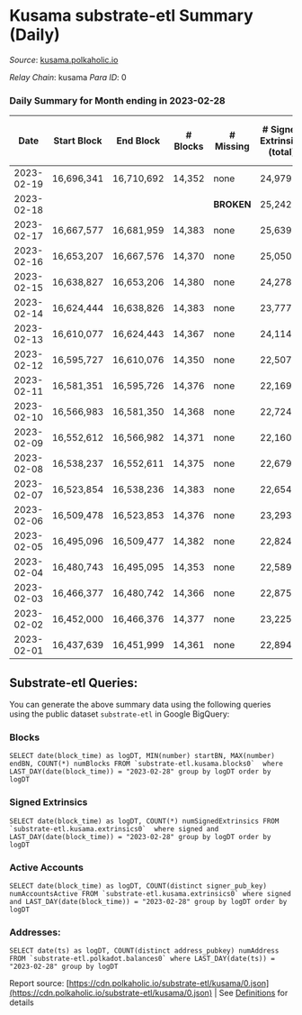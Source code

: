 # Kusama substrate-etl Summary (Daily)

_Source_: [kusama.polkaholic.io](https://kusama.polkaholic.io)

*Relay Chain*: kusama
*Para ID*: 0



### Daily Summary for Month ending in 2023-02-28


| Date | Start Block | End Block | # Blocks | # Missing | # Signed Extrinsics (total) | # Active Accounts | # Addresses with Balances | # Events | # Transfers | # XCM Transfers In | # XCM Transfers Out |
| ---- | ----------- | --------- | -------- | --------- | --------------------------- | ----------------- | ------------------------- | -------- | ----------- | ------------------ | ------------------- |
| 2023-02-19 | 16,696,341 | 16,710,692 | 14,352 | none  | 24,979 | 1,272 | 284,681 | 806,370 | 1,640 ($4,207,522.65) |   |   |
| 2023-02-18 |  |  |  |  **BROKEN**  | 25,242 |  | 284,507 | 822,596 | 1,682 ($4,560,297.15) | 193 ($644,328.66) | 191 ($357,569.74) |
| 2023-02-17 | 16,667,577 | 16,681,959 | 14,383 | none  | 25,639 | 1,591 | 284,431 | 843,277 | 2,188 ($11,794,783.52) |   |   |
| 2023-02-16 | 16,653,207 | 16,667,576 | 14,370 | none  | 25,050 | 1,481 | 268,454 | 863,763 | 1,829 ($7,614,614.60) |   |   |
| 2023-02-15 | 16,638,827 | 16,653,206 | 14,380 | none  | 24,278 | 1,454 | 284,246 | 828,617 | 1,517 ($8,629,569.17) | 125 ($934,378.30) | 105 ($110,532.77) |
| 2023-02-14 | 16,624,444 | 16,638,826 | 14,383 | none  | 23,777 | 1,392 | 284,217 | 846,139 | 1,459 ($3,004,226.31) | 148 ($472,729.99) | 127 ($260,114.20) |
| 2023-02-13 | 16,610,077 | 16,624,443 | 14,367 | none  | 24,114 | 1,487 | 284,219 | 847,297 | 1,745 ($8,340,198.94) | 151 ($153,600.13) | 112 ($91,681.71) |
| 2023-02-12 | 16,595,727 | 16,610,076 | 14,350 | none  | 22,507 | 1,109 | 284,211 | 794,645 | 1,258 ($1,913,174.57) | 108 ($48,399.21) | 100 ($73,259.02) |
| 2023-02-11 | 16,581,351 | 16,595,726 | 14,376 | none  | 22,169 | 1,108 | 284,061 | 787,938 | 1,314 ($2,879,009.21) | 87 ($90,903.49) | 80 ($114,404.73) |
| 2023-02-10 | 16,566,983 | 16,581,350 | 14,368 | none  | 22,724 | 1,392 | 283,913 | 815,738 | 2,080 ($8,500,701.23) | 191 ($146,868.18) | 203 ($204,939.77) |
| 2023-02-09 | 16,552,612 | 16,566,982 | 14,371 | none  | 22,160 | 1,267 | 283,712 | 807,102 | 1,638 ($4,916,100.20) | 245 ($294,893.73) | 212 ($269,523.42) |
| 2023-02-08 | 16,538,237 | 16,552,611 | 14,375 | none  | 22,679 | 1,358 | 283,621 | 801,732 | 1,383 ($3,982,095.63) | 136 ($277,783.77) | 142 ($230,242.81) |
| 2023-02-07 | 16,523,854 | 16,538,236 | 14,383 | none  | 22,654 | 1,474 | 283,534 | 822,653 | 1,419 ($6,877,683.54) | 226 ($945,536.09) | 163 ($225,839.04) |
| 2023-02-06 | 16,509,478 | 16,523,853 | 14,376 | none  | 23,293 | 1,559 | 283,360 | 830,964 | 1,519 ($4,791,024.85) | 372 ($542,880.77) | 232 ($360,049.78) |
| 2023-02-05 | 16,495,096 | 16,509,477 | 14,382 | none  | 22,824 | 1,753 | 283,217 | 810,705 | 2,206 ($3,202,531.82) | 748 ($262,831.12) | 169 ($270,600.84) |
| 2023-02-04 | 16,480,743 | 16,495,095 | 14,353 | none  | 22,589 | 1,261 | 282,589 | 801,148 | 1,479 ($2,884,198.84) | 117 ($72,868.00) | 115 ($122,752.72) |
| 2023-02-03 | 16,466,377 | 16,480,742 | 14,366 | none  | 22,875 | 1,504 | 282,441 | 822,281 | 1,377 ($3,193,846.61) | 147 ($184,796.33) | 142 ($134,165.86) |
| 2023-02-02 | 16,452,000 | 16,466,376 | 14,377 | none  | 23,225 | 1,426 | 282,453 | 820,187 | 1,555 ($17,846,178.96) | 152 ($207,966.76) | 158 ($229,023.81) |
| 2023-02-01 | 16,437,639 | 16,451,999 | 14,361 | none  | 22,894 | 1,414 | 282,292 | 871,652 | 1,451 ($4,519,430.47) | 139 ($146,574.17) | 179 ($7,190,635.82) |

## Substrate-etl Queries:
You can generate the above summary data using the following queries using the public dataset `substrate-etl` in Google BigQuery:


### Blocks
```
SELECT date(block_time) as logDT, MIN(number) startBN, MAX(number) endBN, COUNT(*) numBlocks FROM `substrate-etl.kusama.blocks0`  where LAST_DAY(date(block_time)) = "2023-02-28" group by logDT order by logDT
```


### Signed Extrinsics
```
SELECT date(block_time) as logDT, COUNT(*) numSignedExtrinsics FROM `substrate-etl.kusama.extrinsics0`  where signed and LAST_DAY(date(block_time)) = "2023-02-28" group by logDT order by logDT
```


### Active Accounts
```
SELECT date(block_time) as logDT, COUNT(distinct signer_pub_key) numAccountsActive FROM `substrate-etl.kusama.extrinsics0` where signed and LAST_DAY(date(block_time)) = "2023-02-28" group by logDT order by logDT
```


### Addresses:
```
SELECT date(ts) as logDT, COUNT(distinct address_pubkey) numAddress FROM `substrate-etl.polkadot.balances0` where LAST_DAY(date(ts)) = "2023-02-28" group by logDT
```



Report source: [https://cdn.polkaholic.io/substrate-etl/kusama/0.json](https://cdn.polkaholic.io/substrate-etl/kusama/0.json) | See [Definitions](/DEFINITIONS.md) for details
